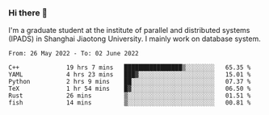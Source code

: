 ### Hi there 👋

I'm a graduate student at the institute of parallel and distributed systems (IPADS) in Shanghai Jiaotong University. I mainly work on database system.

<!--START_SECTION:waka-->

```text
From: 26 May 2022 - To: 02 June 2022

C++             19 hrs 7 mins   ████████████████▒░░░░░░░░   65.35 %
YAML            4 hrs 23 mins   ███▓░░░░░░░░░░░░░░░░░░░░░   15.01 %
Python          2 hrs 9 mins    ██░░░░░░░░░░░░░░░░░░░░░░░   07.37 %
TeX             1 hr 54 mins    █▓░░░░░░░░░░░░░░░░░░░░░░░   06.50 %
Rust            26 mins         ▒░░░░░░░░░░░░░░░░░░░░░░░░   01.51 %
fish            14 mins         ▒░░░░░░░░░░░░░░░░░░░░░░░░   00.81 %
```

<!--END_SECTION:waka-->

<!--
**yqmmm/yqmmm** is a ✨ _special_ ✨ repository because its `README.md` (this file) appears on your GitHub profile.

Here are some ideas to get you started:

- 🔭 I’m currently working on ...
- 🌱 I’m currently learning ...
- 👯 I’m looking to collaborate on ...
- 🤔 I’m looking for help with ...
- 💬 Ask me about ...
- 📫 How to reach me: ...
- 😄 Pronouns: ...
- ⚡ Fun fact: ...
-->
